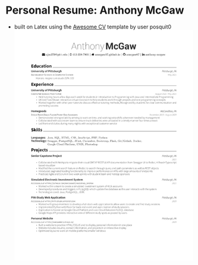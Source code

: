 # Personal Resume: Anthony McGaw
 * built on Latex using the [Awesome CV](https://github.com/posquit0/Awesome-CV) template by user posquit0
![ ](resume.png)
